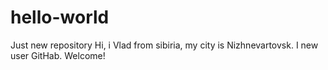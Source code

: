 # hello-world
Just new repository
Hi, i Vlad from sibiria, my city is Nizhnevartovsk. I new user GitHab. Welcome!
